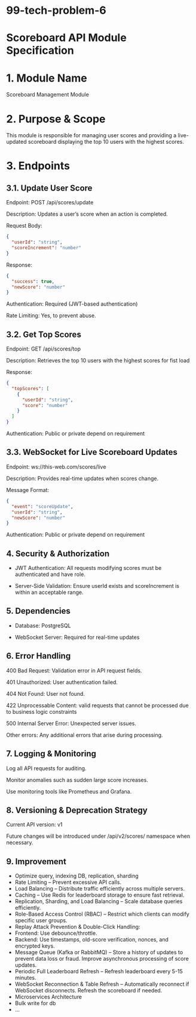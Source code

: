 # 99-tech-problem-6
# Scoreboard API Module Specification

# 1. Module Name

Scoreboard Management Module

# 2. Purpose & Scope

This module is responsible for managing user scores and providing a live-updated scoreboard displaying the top 10 users with the highest scores.

# 3. Endpoints

## 3.1. Update User Score

Endpoint: POST /api/scores/update

Description: Updates a user’s score when an action is completed.

Request Body:
```json
{
  "userId": "string",
  "scoreIncrement": "number"
}
```
Response:
```json
{
  "success": true,
  "newScore": "number"
}
```
Authentication: Required (JWT-based authentication)

Rate Limiting: Yes, to prevent abuse.

## 3.2. Get Top Scores

Endpoint: GET /api/scores/top

Description: Retrieves the top 10 users with the highest scores for fist load

Response:
```json
{
  "topScores": [
    {
      "userId": "string",
      "score": "number"
    }
  ]
}
```
Authentication: Public or private depend on requirement

## 3.3. WebSocket for Live Scoreboard Updates

Endpoint: ws://this-web.com/scores/live

Description: Provides real-time updates when scores change.

Message Format:

```json
{
  "event": "scoreUpdate",
  "userId": "string",
  "newScore": "number"
}
```
Authentication: Public or private depend on requirement

## 4. Security & Authorization

- JWT Authentication: All requests modifying scores must be authenticated and have role.

- Server-Side Validation: Ensure userId exists and scoreIncrement is within an acceptable range.

## 5. Dependencies

- Database: PostgreSQL

- WebSocket Server: Required for real-time updates

## 6. Error Handling

400 Bad Request: Validation error in API request fields.

401 Unauthorized: User authentication failed.

404 Not Found: User not found.

422 Unprocessable Content:  valid requests that cannot be processed due to business logic constraints

500 Internal Server Error: Unexpected server issues.

Other errors: Any additional errors that arise during processing.

## 7. Logging & Monitoring

Log all API requests for auditing.

Monitor anomalies such as sudden large score increases.

Use monitoring tools like Prometheus and Grafana.

## 8. Versioning & Deprecation Strategy

Current API version: v1

Future changes will be introduced under /api/v2/scores/ namespace when necessary.

## 9. Improvement
- Optimize query, indexing DB, replication, sharding
- Rate Limiting – Prevent excessive API calls.
- Load Balancing – Distribute traffic efficiently across multiple servers.
- Caching – Use Redis for leaderboard storage to ensure fast retrieval.
- Replication, Sharding, and Load Balancing – Scale database queries efficiently.
- Role-Based Access Control (RBAC) – Restrict which clients can modify specific user groups.
- Replay Attack Prevention & Double-Click Handling:
- Frontend: Use debounce/throttle.
- Backend: Use timestamps, old-score verification, nonces, and encrypted keys.
- Message Queue (Kafka or RabbitMQ) –
Store a history of updates to prevent data loss or fraud.
Improve asynchronous processing of score updates.
- Periodic Full Leaderboard Refresh – Refresh leaderboard every 5-15 minutes.
- WebSocket Reconnection & Table Refresh –
Automatically reconnect if WebSocket disconnects.
Refresh the scoreboard if needed.
- Microservices Architecture
- Bulk write for db
- ...
